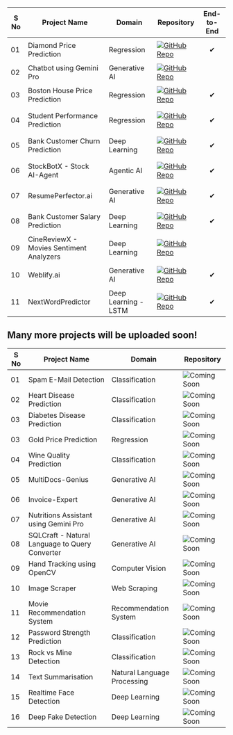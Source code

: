 | S No | Project Name                   | Domain        | Repository                                                                                                                                            | End-to-End              |
| ---- | ------------------------------ | ------------- | ----------------------------------------------------------------------------------------------------------------------------------------------------- | ----------------------- |
| 01   | Diamond Price Prediction       | Regression    | [![GitHub Repo](https://img.shields.io/badge/GitHub-Repo-blue.svg)](https://github.com/shubhamprajapati7748/End-to-End-Diamond-Price-Prediction)       | <p align="center">✔</p> |
| 02   | Chatbot using Gemini Pro       | Generative AI | [![GitHub Repo](https://img.shields.io/badge/GitHub-Repo-blue.svg)](https://github.com/shubhamprajapati7748/gemini-pro-chat)                   |                 |
| 03   | Boston House Price Prediction  | Regression    | [![GitHub Repo](https://img.shields.io/badge/GitHub-Repo-blue.svg)](https://github.com/shubhamprajapati7748/End-to-End-House-Price-Prediction)         | <p align="center">✔</p> |
| 04   | Student Performance Prediction | Regression    | [![GitHub Repo](https://img.shields.io/badge/GitHub-Repo-blue.svg)](https://github.com/shubhamprajapati7748/End-to-End-Student-Performance-Prediction) | <p align="center">✔</p> |
| 05   | Bank Customer Churn Prediction      | Deep Learning      | [![GitHub Repo](https://img.shields.io/badge/GitHub-Repo-blue.svg)](https://github.com/shubhamprajapati7748/Bank-Customer-Churn-Prediction)       | <p align="center">✔</p> |
| 06   | StockBotX - Stock AI-Agent      | Agentic AI    | [![GitHub Repo](https://img.shields.io/badge/GitHub-Repo-blue.svg)](https://github.com/shubhamprajapati7748/StockBotX)       | <p align="center">✔</p> |
| 07   | ResumePerfector.ai      | Generative AI  | [![GitHub Repo](https://img.shields.io/badge/GitHub-Repo-blue.svg)](https://github.com/shubhamprajapati7748/resume-perfector.ai)       | <p align="center">✔</p> |
| 08   | Bank Customer Salary Prediction      | Deep Learning      | [![GitHub Repo](https://img.shields.io/badge/GitHub-Repo-blue.svg)](https://github.com/shubhamprajapati7748/Bank-Customer-Salary-Prediction)       | <p align="center">✔</p> |
| 09   | CineReviewX - Movies Sentiment Analyzers   | Deep Learning    | [![GitHub Repo](https://img.shields.io/badge/GitHub-Repo-blue.svg)](https://github.com/shubhamprajapati7748/CineReviewX)       |  |
| 10   | Weblify.ai      | Generative AI      | [![GitHub Repo](https://img.shields.io/badge/GitHub-Repo-blue.svg)](https://github.com/shubhamprajapati7748/weblify.ai)       | <p align="center">✔</p> |
| 11   | NextWordPredictor      | Deep Learning - LSTM | [![GitHub Repo](https://img.shields.io/badge/GitHub-Repo-blue.svg)](https://github.com/shubhamprajapati7748/next-word-predictor)       | <p align="center">✔</p> |

## Many more projects will be uploaded soon!

| S No | Project Name                                   | Domain                      | Repository                                                          |
| ---- | ---------------------------------------------- | --------------------------- | ------------------------------------------------------------------- |
| 01   | Spam E-Mail Detection                          | Classification              | ![Coming Soon](https://img.shields.io/badge/Coming-Soon-orange.svg) |
| 02   | Heart Disease Prediction                       | Classification              | ![Coming Soon](https://img.shields.io/badge/Coming-Soon-orange.svg) |
| 03   | Diabetes Disease Prediction                    | Classification              | ![Coming Soon](https://img.shields.io/badge/Coming-Soon-orange.svg) |
| 03   | Gold Price Prediction                          | Regression                  | ![Coming Soon](https://img.shields.io/badge/Coming-Soon-orange.svg) |
| 04   | Wine Quality Prediction                        | Classification              | ![Coming Soon](https://img.shields.io/badge/Coming-Soon-orange.svg) |
| 05   | MultiDocs-Genius                               | Generative AI               | ![Coming Soon](https://img.shields.io/badge/Coming-Soon-orange.svg) |
| 06   | Invoice-Expert                                 | Generative AI               | ![Coming Soon](https://img.shields.io/badge/Coming-Soon-orange.svg) |
| 07   | Nutritions Assistant using Gemini Pro          | Generative AI               | ![Coming Soon](https://img.shields.io/badge/Coming-Soon-orange.svg) |
| 08   | SQLCraft - Natural Language to Query Converter | Generative AI               | ![Coming Soon](https://img.shields.io/badge/Coming-Soon-orange.svg) |
| 09   | Hand Tracking using OpenCV                     | Computer Vision             | ![Coming Soon](https://img.shields.io/badge/Coming-Soon-orange.svg) |
| 10   | Image Scraper                                  | Web Scraping                | ![Coming Soon](https://img.shields.io/badge/Coming-Soon-orange.svg) |
| 11   | Movie Recommendation System                    | Recommendation System       | ![Coming Soon](https://img.shields.io/badge/Coming-Soon-orange.svg) |
| 12   | Password Strength Prediction                   | Classification              | ![Coming Soon](https://img.shields.io/badge/Coming-Soon-orange.svg) |
| 13   | Rock vs Mine Detection                         | Classification              | ![Coming Soon](https://img.shields.io/badge/Coming-Soon-orange.svg) |
| 14   | Text Summarisation                             | Natural Language Processing | ![Coming Soon](https://img.shields.io/badge/Coming-Soon-orange.svg) |
| 15   | Realtime Face Detection                        | Deep Learning               | ![Coming Soon](https://img.shields.io/badge/Coming-Soon-orange.svg) |
| 16   | Deep Fake Detection                            | Deep Learning               | ![Coming Soon](https://img.shields.io/badge/Coming-Soon-orange.svg) |

